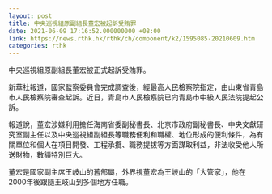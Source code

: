 ```yaml
---
layout: post
title: 中央巡視組原副組長董宏被起訴受賄罪
date: 2021-06-09 17:16:52.000000000 +08:00
link: https://news.rthk.hk/rthk/ch/component/k2/1595085-20210609.htm
categories: rthk
---
```


中央巡視組原副組長董宏被正式起訴受賄罪。

新華社報道，國家監察委員會完成調查後，經最高人民檢察院指定，由山東省青島市人民檢察院審查起訴。近日，青島市人民檢察院已向青島市中級人民法院提起公訴。

報道說，董宏涉嫌利用擔任海南省委副秘書長、北京市政府副秘書長、中央文獻研究室副主任以及中央巡視組副組長等職務便利和職權、地位形成的便利條件，為有關單位和個人在項目開發、工程承攬、職務提拔等方面謀取利益，非法收受他人所送財物，數額特別巨大。

董宏是國家副主席王岐山的舊部屬，外界視董宏為王岐山的「大管家」，他在2000年後跟隨王岐山到多個地方任職。
